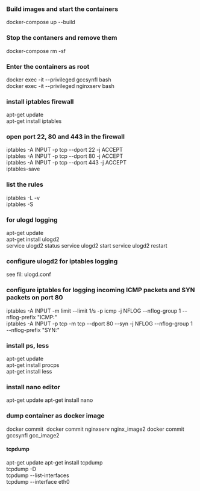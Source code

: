 
### Build images and start the containers 

docker-compose up --build

### Stop the contaners and remove them

docker-compose rm -sf

### Enter the containers as root

docker exec -it --privileged gccsynfl bash  
docker exec -it --privileged  nginxserv bash


### install iptables firewall

apt-get update  
apt-get install iptables

### open port 22, 80 and 443 in the firewall

iptables -A INPUT -p tcp --dport 22 -j ACCEPT  
iptables -A INPUT -p tcp --dport 80 -j ACCEPT  
iptables -A INPUT -p tcp --dport 443 -j ACCEPT  
iptables-save

### list the rules
iptables -L -v  
iptables -S  


### for ulogd logging 

apt-get update  
apt-get install ulogd2  
service ulogd2 status
service ulogd2 start
service ulogd2 restart  

### configure ulogd2 for iptables logging

see fil: ulogd.conf

### configure iptables for logging incoming ICMP packets and SYN packets on port 80

iptables -A INPUT -m limit --limit 1/s -p icmp -j NFLOG --nflog-group 1 --nflog-prefix "ICMP:"    
iptables -A INPUT -p tcp -m tcp --dport 80 --syn -j NFLOG --nflog-group 1 --nflog-prefix "SYN:" 

### install ps, less

apt-get update   
apt-get install procps   
apt-get install less

### install nano editor
apt-get update
apt-get install nano


### dump container as docker image

docker commit <container> <image name>
docker commit nginxserv nginx_image2
docker commit gccsynfl gcc_image2

   
   
####  tcpdump

apt-get update
apt-get install tcpdump   
tcpdump -D    
tcpdump --list-interfaces   
tcpdump --interface eth0   

  
  
  
